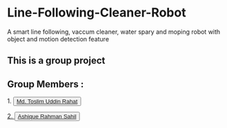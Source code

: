 # Line-Following-Cleaner-Robot
A smart line following, vaccum cleaner, water spary and moping robot with object and motion detection feature
<h2>This is a group project</h2>
<h2>Group Members :</h2> 
<p>1. <button><a href = "https://github.com/tu-Rahat">Md. Toslim Uddin Rahat</button></p>  
<p>2. <button><a href = "https://github.com/ARSahil">Ashique Rahman Sahil</button></p>
